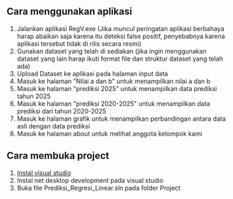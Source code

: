 ## Cara menggunakan aplikasi
1. Jalankan aplikasi RegV.exe (Jika muncul peringatan aplikasi berbahaya harap abaikan saja karena itu deteksi false positif, penyebabnya karena aplikasi tersebut tidak di rilis secara resmi)
2. Gunakan dataset yang telah di sediakan (jika ingin menggunakan dataset yang lain harap ikuti format file dan struktur dataset yang telah ada)
3. Upload Dataset ke aplikasi pada halaman input data
4. Masuk ke halaman "Nilai a dan b" untuk menampilkan nilai a dan b
5. Masuk ke halaman "prediksi 2025" untuk menampilkan data prediksi tahun 2025
6. Masuk ke halaman "prediksi 2020-2025" untuk menampilkan data prediksi dari tahun 2020-2025
7. Masuk ke halaman grafik untuk menampilkan perbandingan antara data asli dengan data prediksi
8. Masuk ke halaman about untuk melihat anggota kelompok kami

## Cara membuka project
1. [Instal visual studio](https://visualstudio.microsoft.com/downloads/)
2. Instal net desktop development pada visual studio
3. Buka file Prediksi_Regresi_Linear.sln pada folder Project

